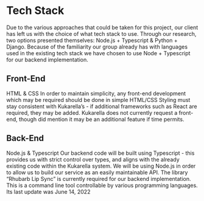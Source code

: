 # Tech Stack

Due to the various approaches that could be taken for this project, our client has left us with the choice of what tech 
stack to use. Through our research, two options presented themselves: Node.js + Typescript & Python + Django. Because of
the familiarity our group already has with languages used in the existing tech stack we have chosen to use Node + 
Typescript for our backend implementation.

## Front-End
HTML & CSS
In order to maintain simplicity, any front-end development which may be required should be done in simple HTML/CSS
Styling must stay consistent with Kukarella’s - if additional frameworks such as React are required, they may be added.
Kukarella does not currently request a front-end, though did mention it may be an additional feature if time permits.
## Back-End
Node.js & Typescript
Our backend code will be built using Typescript - this provides us with strict control over types, and aligns with the 
already existing code within the Kukarella system. We will be using Node.js in order to allow us to build our service as
an easily maintainable API. The library “Rhubarb Lip Sync” is currently required for our backend implementation. This is
a command line tool controllable by various programming languages. Its last update was June 14, 2022

